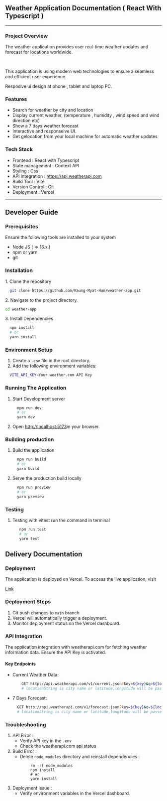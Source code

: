## Weather Application Documentation ( React With Typescript )
-----------------------------------------------
### Project Overview
<p>The weather application provides user real-time weather updates and forecast for locations worldwide.</p>
<br>
<p>This application is using modern web technologies to ensure a seamless and efficient user experience.</p>
<p>Resposive ui design at phone , tablet and laptop PC.</p>

### Features 
<ul>
  <li>Search for weather by city and location</li>
  <li>Display current weather, (temperature , humidity , wind speed and wind direction etc)</li>
  <li>Show a 7 days weather forecast</li>
  <li>Interactive and responseive UI.</li>
  <li>Get gelocation from your local machine for automatic weather updates</li>
</ul>

### Tech Stack
<ul>
  <li>Frontend : React with Typescript</li>
  <li>State management : Context API</li>
  <li>Styling : Css</li>
  <li>API Integration : <a href="https://api.weatherapi.com">https://api.weatherapi.com</a> </li>
  <li>Build Tool : Vite</li>
  <li>Version Control : Git </li>
  <li>Deployment : Vercel</li>
</ul>
<hr>

## Developer Guide
### Prerequisites
<p>Ensure the following tools are installed to your system</p>
<ul>
  <li>Node JS ( => 16.x )</li>
  <li>npm or yarn</li>
  <li>git</li>
</ul>

### Installation
<p>1. Clone the repository</p>

```bash
  git clone https://github.com/Kaung-Myat-Hun/weather-app.git
```

<p>2. Navigate to the project directory.</p>

```bash 
cd weather-app
```
<p>3. Install Dependencies</p>

  ```bash
    npm install
    # or
    yarn install
  ```

### Environment Setup
<ol>
  <li>Create a <code>.env</code> file in the root directory.</li>
  <li>Add the following environment variables:</li>
</ol>

  ```bash
    VITE_API_KEY=Your weather.com API Key
  ```

### Running The Application
<ol>
  <li>Start Development server</li>

  ```bash
    npm run dev
    # or 
    yarn dev
  ```

  <li>Open <a href="http://localhost:5173">http://localhost:5173</a>in your browser.</li>
</ol>

### Building production
<ol>
  <li>Build the application</li>

  ```bash
    npm run build
    # or 
    yarn build
  ```

  <li>Serve the production build locally</li>

  ```bash
    npm run preview
    # or 
    yarn preview
  ```
</ol>

### Testing 
<ol>
  <li>Testing with vitest run the command in terminal</li>

 ```bash
    npm run test
    # or 
    yarn test
  ```
</ol>

## Delivery Documentation
### Deployment 
<p>The application is deployed on Vercel. To access the live application, visit</p>
<a href="https://weather-app-six-iota-64.vercel.app/">Link</a>

### Deployment Steps
<ol>
  <li>Git push changes to <code>main</code> branch</li>
  <li>Vercel will automatically trigger a deployment.</li>
  <li>Monitor deployment status on the Vercel dashboard.</li>
</ol>

### API Integration
<p>
  The application integration with weatherapi.com for fetching weather information data. Ensure the API Key is activated.
</p>

#### Key Endpoints
<ul>
  <li>Current Weather Data:</li>

  ```bash
      GET http://api.weatherapi.com/v1/current.json?key=${key}&q=${locationString}&aqi=yes
      # locationString is city name or latitude,longitude will be passed as parameter
  ```

  <li>7 Days Forecast:</li>

  ```bash
    GET http://api.weatherapi.com/v1/forecast.json?key=${key}&q=${locationString}&days=7&aqi=yes&alerts=no
    # locationString is city name or latitude,longitude will be passed as parameter
  ```
</ul>

### Troubleshooting
<ol>
  <li> API Error : 
    <ul>
      <li>Verify API key in the <code>.env</code></li>
      <li>Check the weatherapi.com api status</li>
    </ul>
  </li>
  <li>
    Build Error :
    <ul>
      <li>Delete <code>node_modules</code> directory and reinstall dependencies :</li>
    </ul>
    <code>
        rm -rf node_modules
        npm install 
        # or
        yarn install
      </code>
  </li>
    
  <li>
    Deployment Issue :
      <ul>
        <li>Verify environment variables in the Vercel dashboard.</li>
      </ul>
  </li>
</ol>